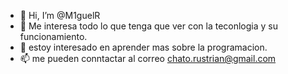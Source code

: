 - 👋 Hi, I’m @M1guelR
- 👀 Me interesa todo lo que tenga que ver con la teconlogia y su funcionamiento. 
- 🌱 estoy interesado en aprender mas sobre la programacion. 
- 📫 me pueden conntactar al correo chato.rustrian@gmail.com
<!---
M1guelR/M1guelR is a ✨ special ✨ repository because its `README.md` (this file) appears on your GitHub profile.
You can click the Preview link to take a look at your changes.
--->
